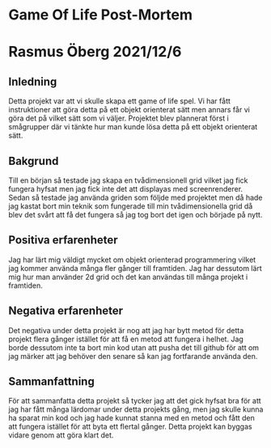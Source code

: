 # Game Of Life Post-Mortem
# Rasmus Öberg 2021/12/6
## Inledning

Detta projekt var att vi skulle skapa ett game of life spel. Vi har fått instruktioner att göra detta på ett objekt 
orienterat sätt men annars får vi göra det på vilket sätt som vi väljer.
Projektet blev plannerat först i smågrupper där vi tänkte hur man kunde lösa detta på ett objekt orienterat sätt.

## Bakgrund

Till en början så testade jag skapa en tvådimensionell grid vilket jag fick fungera hyfsat men jag fick inte det att 
displayas med screenrenderer. 
Sedan så testade jag använda griden som följde med projektet men då hade jag kastat bort min teknik som fungerade till 
min tvådimensionella grid då blev det svårt att få det fungera så jag tog bort det igen och började på nytt.

## Positiva erfarenheter

Jag har lärt mig väldigt mycket om objekt orienterad programmering vilket jag kommer använda många fler gånger till 
framtiden. Jag har dessutom lärt mig hur man använder 2d grid och det kan användas till många projekt i framtiden.

## Negativa erfarenheter

Det negativa under detta projekt är nog att jag har bytt metod för detta projekt flera gånger istället för att få en 
metod att fungera i helhet. Jag borde dessutom inte ta bort min kod utan att pusha det till github för att om jag märker
att jag behöver den senare så kan jag fortfarande använda den.

## Sammanfattning

För att sammanfatta detta projekt så tycker jag att det gick hyfsat bra för att jag har fått många lärdomar under detta 
projekts gång, men jag skulle kunna ha sparat min kod och jag hade kunnat stanna med en metod och fått den att fungera 
istället för att byta ett flertal gånger. Detta projekt kan byggas vidare genom att göra klart det.
